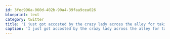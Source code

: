 ```yaml
---
id: 3fec996a-060d-402b-90a4-39faa9cea026
blueprint: text
category: twitter
title: 'I just got accosted by the crazy lady across the alley for taking pictures of the night sky.'
caption: 'I just got accosted by the crazy lady across the alley for taking pictures of the night sky.'
---
```

